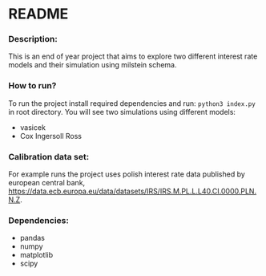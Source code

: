# README

### Description: 

This is an end of year project that aims to explore two different interest rate models and their simulation using milstein schema.

### How to run? 

To run the project install required dependencies and run: `python3 index.py` in root directory.
You will see two simulations using different models: 
- vasicek
- Cox Ingersoll Ross 

### Calibration data set: 
For example runs the project uses polish interest rate data published by european central bank, https://data.ecb.europa.eu/data/datasets/IRS/IRS.M.PL.L.L40.CI.0000.PLN.N.Z.

### Dependencies: 
- pandas 
- numpy
- matplotlib
- scipy

